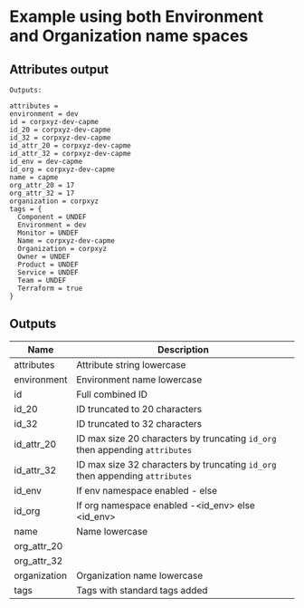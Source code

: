 # Example using both Environment and Organization name spaces

## Attributes output

```Text
Outputs:

attributes =
environment = dev
id = corpxyz-dev-capme
id_20 = corpxyz-dev-capme
id_32 = corpxyz-dev-capme
id_attr_20 = corpxyz-dev-capme
id_attr_32 = corpxyz-dev-capme
id_env = dev-capme
id_org = corpxyz-dev-capme
name = capme
org_attr_20 = 17
org_attr_32 = 17
organization = corpxyz
tags = {
  Component = UNDEF
  Environment = dev
  Monitor = UNDEF
  Name = corpxyz-dev-capme
  Organization = corpxyz
  Owner = UNDEF
  Product = UNDEF
  Service = UNDEF
  Team = UNDEF
  Terraform = true
}
```

<!-- BEGINNING OF PRE-COMMIT-TERRAFORM DOCS HOOK -->

## Outputs

| Name | Description |
|------|-------------|
| attributes | Attribute string lowercase |
| environment | Environment name lowercase |
| id | Full combined ID |
| id_20 | ID truncated to 20 characters |
| id_32 | ID truncated to 32 characters |
| id_attr_20 | ID max size 20 characters by truncating `id_org` then appending `attributes` |
| id_attr_32 | ID max size 32 characters by truncating `id_org` then appending `attributes` |
| id_env | If env namespace enabled <env>-<name> else <name> |
| id_org | If org namespace enabled <org>-<id_env> else <id_env> |
| name | Name lowercase |
| org_attr_20 |  |
| org_attr_32 |  |
| organization | Organization name lowercase |
| tags | Tags with standard tags added |

<!-- END OF PRE-COMMIT-TERRAFORM DOCS HOOK -->
